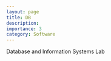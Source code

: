 ```yaml
---
layout: page
title: DB 
description: 
importance: 3
category: Software
---
```




 Database and Information
Systems Lab